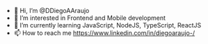 - 👋 Hi, I’m @DDiegoAAraujo
- 👀 I’m interested in Frontend and Mobile development
- 🌱 I’m currently learning JavaScript, NodeJS, TypeScript, ReactJS
- 📫 How to reach me https://www.linkedin.com/in/diegoaraujo-/

<!---
DDiegoAAraujo/DDiegoAAraujo is a ✨ special ✨ repository because its `README.md` (this file) appears on your GitHub profile.
You can click the Preview link to take a look at your changes.
--->
